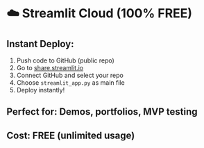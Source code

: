 # ☁️ Streamlit Cloud (100% FREE)

## Instant Deploy:
1. Push code to GitHub (public repo)
2. Go to [share.streamlit.io](https://share.streamlit.io)
3. Connect GitHub and select your repo
4. Choose `streamlit_app.py` as main file
5. Deploy instantly!

## Perfect for: Demos, portfolios, MVP testing
## Cost: **FREE** (unlimited usage)